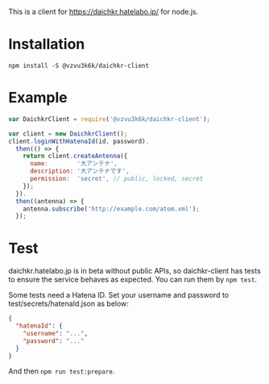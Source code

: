 This is a client for https://daichkr.hatelabo.jp/ for node.js.

# Installation

```
npm install -S @vzvu3k6k/daichkr-client
```

# Example

```js
var DaichkrClient = require('@vzvu3k6k/daichkr-client');

var client = new DaichkrClient();
client.loginWithHatenaId(id, password).
  then(() => {
    return client.createAntenna({
      name:        '大アンテナ',
      description: '大アンテナです',
      permission:  'secret', // public, locked, secret
    });
  }).
  then((antenna) => {
    antenna.subscribe('http://example.com/atom.xml');
  });
```

# Test

daichkr.hatelabo.jp is in beta without public APIs, so daichkr-client has tests to ensure the service behaves as expected. You can run them by `npm test`.

Some tests need a Hatena ID. Set your username and password to test/secrets/hatenaId.json as below:

```json
{
  "hatenaId": {
    "username": "...",
    "password": "..."
  }
}
```

And then `npm run test:prepare`.
